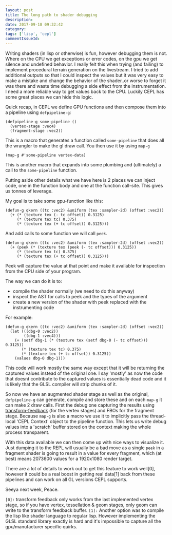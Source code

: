 ```yaml
---
layout: post
title: The long path to shader debugging
description:
date: 2017-09-18 09:32:42
category:
tags: ['lisp', 'cepl']
commentIssueId:
---
```


Writing shaders (in lisp or otherwise) is fun, however debugging them is not. Where on the CPU we get exceptions or error codes, on the gpu we get silence and undefined behavior. I really felt this when trying (and failing) to implement procedural terrain generation on the livestream. I tried to add additional outputs so that I could inspect the values but it was very easy to make a mistake and change the behavior of the shader..or worse to forget it was there and waste time debugging a side effect from the instrumentation. I need a more reliable way to get values back to the CPU. Luckily CEPL has some great places we can hide this logic.

Quick recap, in CEPL we define GPU functions and then compose them into a pipeline using `defpipeline-g`:

```
(defpipeline-g some-pipeline ()
  (vertex-stage :vec4)
  (fragment-stage :vec2))
```

This is a macro that generates a function called `some-pipeline` that does all the wrangler to make the gl draw call. You then use it by using `map-g`

```
(map-g #'some-pipeline vertex-data)
```

This is another macro that expands into some plumbing and (ultimately) a call to the `some-pipeline` function.

Putting aside other details what we have here is 2 places we can inject code, one in the function body and one at the function call-site. This gives us tonnes of leverage.

My goal is to take some gpu-function like this:

```
(defun-g qkern ((tc :vec2) &uniform (tex :sampler-2d) (offset :vec2))
  (+ (* (texture tex (- tc offset)) 0.3125)
     (* (texture tex tc) 0.375)
     (* (texture tex (+ tc offset)) 0.3125)))
```

And add calls to some function we will call `peek`.

```
(defun-g qkern ((tc :vec2) &uniform (tex :sampler-2d) (offset :vec2))
  (+ (peek (* (texture tex (peek (- tc offset))) 0.3125))
     (* (texture tex tc) 0.375)
     (* (texture tex (+ tc offset)) 0.3125)))
```

Peek will capture the value at that point and make it available for inspection from the CPU side of your program.

The way we can do it is to:

- compile the shader normally (we need to do this anyway)
- inspect the AST for calls to peek and the types of the argument
- create a new version of the shader with peek replaced with the instrumenting code

For example:

```
(defun-g qkern ((tc :vec2) &uniform (tex :sampler-2d) (offset :vec2))
  (let (((dbg-0 :vec2))
        ((dbg-1 :vec4)))
    (+ (setf dbg-1 (* (texture tex (setf dbg-0 (- tc offset))) 0.3125))
       (* (texture tex tc) 0.375)
       (* (texture tex (+ tc offset)) 0.3125))
    (values dbg-0 dbg-1)))
```

This code will work mostly the same way except that it will be returning the captured values instead of the original one. I say 'mostly' as now the code that doesnt contribute to the captured values is essentially dead code and it is likely that the GLSL compiler will strip chunks of it.

So now we have an augmented shader stage as well as the original, `defpipeline-g` can generate, compile and store these and on each `map-g` it can make 2 draw calls. First the debug one capturing the results using [transform-feedback](https://www.khronos.org/opengl/wiki/Transform_Feedback) (for the vertex stages) and FBOs for the fragment stage. Because `map-g` is also a macro we use it to implicitly pass the thread-local 'CEPL Context' object to the pipeline function. This lets us write debug values into a 'scratch' buffer stored on the context making the whole process transparent.

With this data available we can then come up with nice ways to visualize it. Just dumping it to the REPL will usually be a bad move as a single `peek` in a fragment shader is going to result in a value for every fragment, which (at best) means 2073600 values for a 1920x1080 render target.

There are a lot of details to work out to get this feature to work well[0], however it could be a real boost in getting real data[1] back from these pipelines and can work on all GL versions CEPL supports.

Seeya next week,
Peace.

`[0]:` transform feedback only works from the last implemented vertex stage, so if you have vertex, tessellation & geom stages, only geom can write to the transform feedback buffer.
`[1]:` Another option was to compile the lisp like shader language to regular lisp. However implementing the GLSL standard library exactly is hard and it's impossible to capture all the gpu/manufacturer specific quirks.
